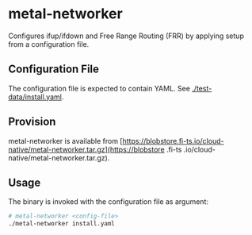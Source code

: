 # metal-networker

Configures ifup/ifdown and Free Range Routing (FRR) by applying setup from a configuration file.

## Configuration File

The configuration file is expected to contain YAML. See [./test-data/install.yaml](test-data/install.yaml).

## Provision

metal-networker is available from [https://blobstore.fi-ts.io/cloud-native/metal-networker.tar.gz](https://blobstore
.fi-ts
.io/cloud-native/metal-networker.tar.gz).

## Usage

The binary is invoked with the configuration file as argument:

```bash
# metal-networker <config-file>
./metal-networker install.yaml

```

